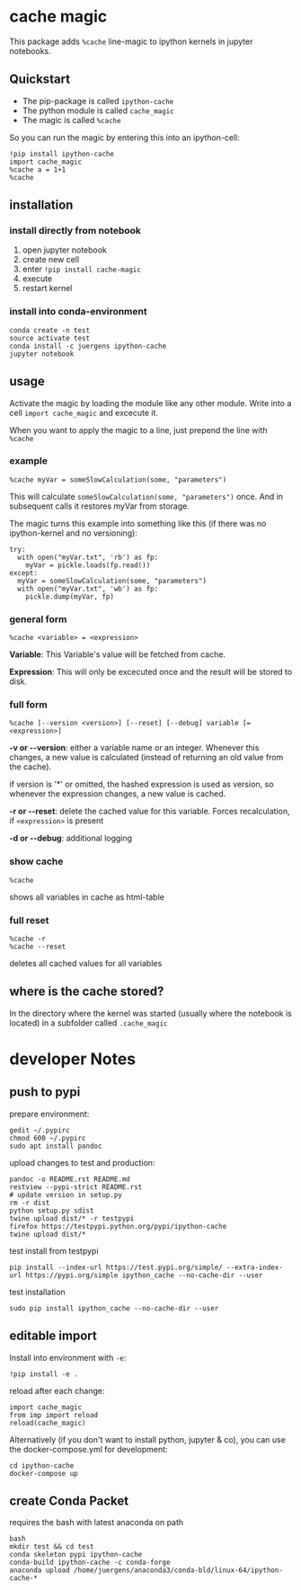 

# cache magic

This package adds `%cache` line-magic to ipython kernels in jupyter notebooks.

## Quickstart

* The pip-package is called `ipython-cache`
* The python module is called `cache_magic`
* The magic is called `%cache`

So you can run the magic by entering this into an ipython-cell:

    !pip install ipython-cache
    import cache_magic
    %cache a = 1+1
    %cache

## installation

### install directly from notebook

1. open jupyter notebook
2. create new cell
3. enter `!pip install cache-magic`
4. execute
5. restart kernel

### install into conda-environment

    conda create -n test
    source activate test
    conda install -c juergens ipython-cache
    jupyter notebook

## usage

Activate the magic by loading the module like any other module. Write into a cell `import cache_magic` and excecute it.

When you want to apply the magic to a line, just prepend the line with `%cache`

### example

    %cache myVar = someSlowCalculation(some, "parameters")

This will calculate  `someSlowCalculation(some, "parameters")` once. And in subsequent calls it restores myVar from storage.

The magic turns this example into something like this (if there was no ipython-kernel and no versioning):  

    try:
      with open("myVar.txt", 'rb') as fp:
        myVar = pickle.loads(fp.read())
    except:
      myVar = someSlowCalculation(some, "parameters")
      with open("myVar.txt", 'wb') as fp:
        pickle.dump(myVar, fp)

### general form

    %cache <variable> = <expression>

**Variable**: This Variable's value will be fetched from cache.

**Expression**: This will only be excecuted once and the result will be stored to disk.

### full form

    %cache [--version <version>] [--reset] [--debug] variable [= <expression>]

**-v or --version**: either a variable name or an integer. Whenever this changes, a new value is calculated (instead of returning an old value from the cache).

if version is '\*' or omitted, the hashed expression is used as version, so whenever the expression changes, a new value is cached.

**-r or --reset**: delete the cached value for this variable. Forces recalculation, if `<expression>` is present

**-d or --debug**: additional logging

### show cache

    %cache

shows all variables in cache as html-table

### full reset

    %cache -r
    %cache --reset

deletes all cached values for all variables

## where is the cache stored?

In the directory where the kernel was started (usually where the notebook is located)  in a subfolder called `.cache_magic`


# developer Notes

## push to pypi

prepare environment:

    gedit ~/.pypirc
    chmod 600 ~/.pypirc
    sudo apt install pandoc

upload changes to test and production:

    pandoc -o README.rst README.md
    restview --pypi-strict README.rst
    # update version in setup.py
    rm -r dist
    python setup.py sdist
    twine upload dist/* -r testpypi
    firefox https://testpypi.python.org/pypi/ipython-cache
    twine upload dist/*

test install from testpypi

    pip install --index-url https://test.pypi.org/simple/ --extra-index-url https://pypi.org/simple ipython_cache --no-cache-dir --user

test installation

    sudo pip install ipython_cache --no-cache-dir --user


## editable import

Install into environment with `-e`:

    !pip install -e .

reload after each change:

    import cache_magic
    from imp import reload
    reload(cache_magic)

Alternatively (if you don't want to install python, jupyter & co), you can use the docker-compose.yml for development:

    cd ipython-cache
    docker-compose up


## create Conda Packet

requires the bash with latest anaconda on path

    bash
    mkdir test && cd test
    conda skeleton pypi ipython-cache
    conda-build ipython-cache -c conda-forge
    anaconda upload /home/juergens/anaconda3/conda-bld/linux-64/ipython-cache-*
